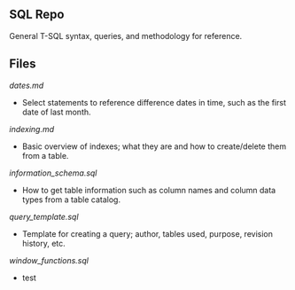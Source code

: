 ## SQL Repo
General T-SQL syntax, queries, and methodology for reference.

## Files
_dates.md_
* Select statements to reference difference dates in time, such as the first date of last month.

_indexing.md_
* Basic overview of indexes; what they are and how to create/delete them from a table.

_information_schema.sql_
* How to get table information such as column names and column data types from a table catalog.

_query_template.sql_
* Template for creating a query; author, tables used, purpose, revision history, etc.

_window_functions.sql_
* test
